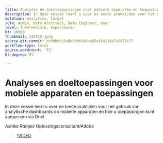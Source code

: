 ```yaml
---
title: Analyses en doeltoepassingen voor mobiele apparaten en toepassingen
description: In deze sessie leert u over de beste praktijken voor het gebruik van analytische dashboards op mobiele apparaten en hoe u toepassingen kunt aanpassen via Doel.
solution: Analytics, Target
role: Admin, Data Architect, Data Engineer, User
level: Intermediate, Experienced
kt: 10568
thumbnail: 343819.jpeg
source-git-commit: edd0bdb28a9b3d065a64a95af6a216b747577c77
workflow-type: tm+mt
source-wordcount: '75'
ht-degree: 0%

---
```


# Analyses en doeltoepassingen voor mobiele apparaten en toepassingen

In deze sessie leert u over de beste praktijken voor het gebruik van analytische dashboards op mobiele apparaten en hoe u toepassingen kunt aanpassen via Doel.

*Ashika Ramjee* Oplossingsconsultant/Adobe

>[!VIDEO](https://video.tv.adobe.com/v/343819/?quality=12&learn=on)
